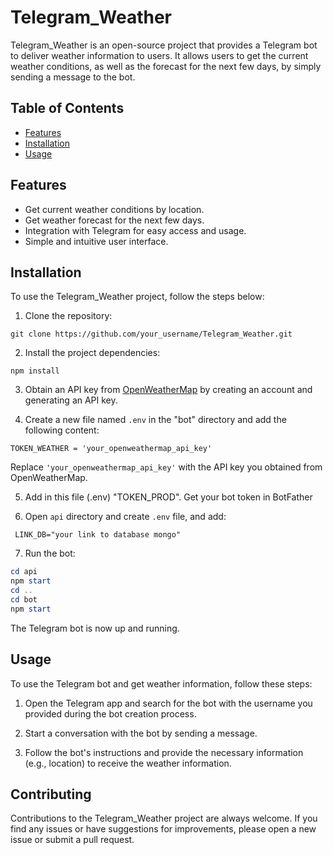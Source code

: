 # Telegram_Weather

Telegram_Weather is an open-source project that provides a Telegram bot to deliver weather information to users. It allows users to get the current weather conditions, as well as the forecast for the next few days, by simply sending a message to the bot.

## Table of Contents

- [Features](#features)
- [Installation](#installation)
- [Usage](#usage)

## Features

- Get current weather conditions by location.
- Get weather forecast for the next few days.
- Integration with Telegram for easy access and usage.
- Simple and intuitive user interface.

## Installation

To use the Telegram_Weather project, follow the steps below:

1. Clone the repository:

```
git clone https://github.com/your_username/Telegram_Weather.git
```

2. Install the project dependencies:

```
npm install
```

3. Obtain an API key from [OpenWeatherMap](https://openweathermap.org/) by creating an account and generating an API key.

4. Create a new file named `.env` in the "bot" directory and add the following content:

```.env
TOKEN_WEATHER = 'your_openweathermap_api_key'
```

Replace `'your_openweathermap_api_key'` with the API key you obtained from OpenWeatherMap.

5. Add in this file (.env) "TOKEN_PROD". Get your bot token in BotFather

6. Open `api` directory and create `.env` file, and add:
```.env
 LINK_DB="your link to database mongo"
```

7. Run the bot:

```powershell
cd api
npm start
cd ..
cd bot
npm start
```

The Telegram bot is now up and running.

## Usage

To use the Telegram bot and get weather information, follow these steps:

1. Open the Telegram app and search for the bot with the username you provided during the bot creation process.

2. Start a conversation with the bot by sending a message.

4. Follow the bot's instructions and provide the necessary information (e.g., location) to receive the weather information.

## Contributing

Contributions to the Telegram_Weather project are always welcome. If you find any issues or have suggestions for improvements, please open a new issue or submit a pull request.
